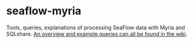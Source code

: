 seaflow-myria
=============

Tools, queries, explanations of processing SeaFlow data with Myria and SQLshare. 
[An overview and example queries can all be found in the wiki](https://github.com/uwescience/seaflow-myria/wiki/1.-SeaFlow-Myria-Overview).
